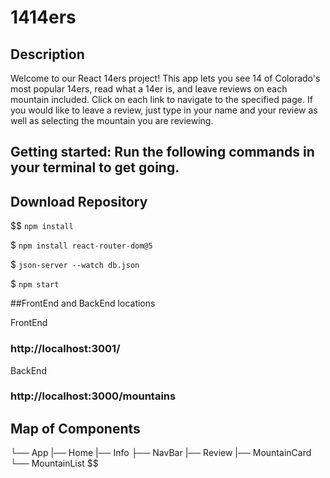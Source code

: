 # 1414ers

## Description

Welcome to our React 14ers project! This app lets you see 14 of Colorado's most popular 14ers, read what a 14er is, and leave reviews on each mountain included. Click on each link to navigate to the specified page. If you would like to leave a review, just type in your name and your review as well as selecting the mountain you are reviewing.

## Getting started: Run the following commands in your terminal to get going.

## Download Repository

$$
`npm install`

$ `npm install react-router-dom@5`

$ `json-server --watch db.json`

$ `npm start`

##FrontEnd and BackEnd locations

FrontEnd

### http://localhost:3001/

BackEnd

### http://localhost:3000/mountains

## Map of Components

└── App
|── Home
|── Info
├── NavBar
|── Review
|── MountainCard
└── MountainList
$$
